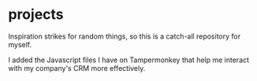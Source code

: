 # projects
Inspiration strikes for random things, so this is a catch-all repository for myself.

I added the Javascript files I have on Tampermonkey that help me interact with my company's CRM more effectively.
